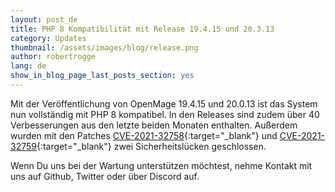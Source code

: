 ```yaml
---
layout: post_de
title: PHP 8 Kompatibilität mit Release 19.4.15 und 20.3.13
category: Updates
thumbnail: /assets/images/blog/release.png
author: robertrogge
lang: de
show_in_blog_page_last_posts_section: yes
---
```


Mit der Veröffentlichung von OpenMage 19.4.15 und 20.0.13 ist das System nun vollständig mit PHP 8 kompatibel. In den Releases sind zudem über 40 Verbesserungen aus den letzte beiden Monaten enthalten. 
Außerdem wurden mit den Patches [CVE-2021-32758](https://github.com/OpenMage/magento-lts/security/advisories/GHSA-26rr-v2j2-25fh){:target="_blank"} und [CVE-2021-32759](https://github.com/OpenMage/magento-lts/security/advisories/GHSA-xm9f-vxmx-4m58){:target="_blank"} zwei Sicherheitslücken geschlossen.

Wenn Du uns bei der Wartung unterstützen möchtest, nehme Kontakt mit uns auf Github, Twitter oder über Discord auf.
